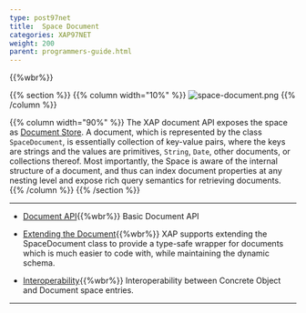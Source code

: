```yaml
---
type: post97net
title:  Space Document
categories: XAP97NET
weight: 200
parent: programmers-guide.html
---
```



{{%wbr%}}

{{% section %}}
{{% column  width="10%" %}}
![space-document.png](/attachment_files/subject/space-document.png)
{{% /column %}}

{{% column width="90%" %}}
The XAP document API exposes the space as [Document Store](http://en.wikipedia.org/wiki/Document-oriented_database). A document, which is represented by the class `SpaceDocument`, is essentially collection of key-value pairs, where the keys are strings and the values are primitives, `String`, `Date`, other documents, or collections thereof. Most importantly, the Space is aware of the internal structure of a document, and thus can index document properties at any nesting level and expose rich query semantics for retrieving documents.
{{% /column %}}
{{% /section %}}

<hr/>


- [Document API](./document-api.html){{%wbr%}}
Basic Document API

- [Extending the Document](./document-extending.html){{%wbr%}}
XAP supports extending the SpaceDocument class to provide a type-safe wrapper for documents which is much easier to code with, while maintaining the dynamic schema.


- [Interoperability](./document-object-interoperability.html){{%wbr%}}
Interoperability between Concrete Object and Document space entries.
<hr/>


